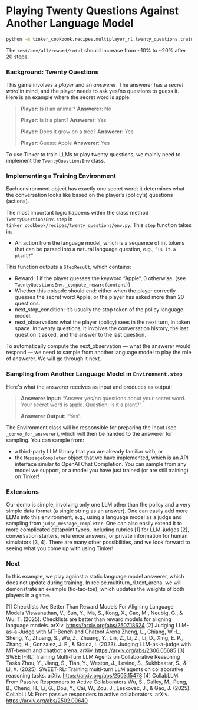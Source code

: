 # Playing Twenty Questions Against Another Language Model

```bash
python -m tinker_cookbook.recipes.multiplayer_rl.twenty_questions.train
```

The `test/env/all/reward/total` should increase from ~10% to ~20% after 20 steps.

### Background: Twenty Questions

This game involves a *player* and an *answerer*. The answerer has a *secret word* in mind, and the player needs to ask yes/no questions to guess it. Here is an example where the secret word is apple:

> **Player**: Is it an animal?
> **Answerer**: No
>
> **Player**: Is it a plant?
> **Answerer**: Yes
>
> **Player**: Does it grow on a tree?
> **Answerer**: Yes
>
> **Player**: Guess: Apple
> **Answerer**: Yes

To use Tinker to train LLMs to play twenty questions, we mainly need to implement the `TwentyQuestionsEnv` class.

### Implementing a Training Environment

Each environment object has exactly one secret word; it determines what the conversation looks like based on the player’s (policy’s) questions (actions).

The most important logic happens within the class method `TwentyQuestionsEnv.step` in `tinker_cookbook/recipes/twenty_questions/env.py`. This `step` function takes in:

* An action from the language model, which is a sequence of int tokens that can be parsed into a natural language question, e.g., “`Is it a plant?`“

This function outputs a `StepResult`, which contains:

* Reward: 1 if the player guesses the keyword “Apple“, 0 otherwise. (see `TwentyQuestionsEnv._compute_reward(content)`)
* Whether this episode should end: either when the player correctly guesses the secret word Apple, or the player has asked more than 20 questions.
* next_stop_condition: it’s usually the stop token of the policy language model.
* next_observation: what the player (policy) sees in the next turn, in token space. In twenty questions, it involves the conversation history, the last question it asked, and the answer to the last question.

To automatically compute the next_observation — what the answerer would respond — we need to sample from another language model to play the role of answerer. We will go through it next.

### Sampling from Another Language Model in `Environment.step`

Here's what the answerer receives as input and produces as output:

> **Answerer Input:** “Answer yes/no questions about your secret word. Your secret word is apple. Question: Is it a plant?“
>
> **Answerer Output:** “Yes“.

The Environment class will be responsible for preparing the Input (see `_convo_for_answerer`), which will then be handed to the answerer for sampling. You can sample from:

* a third-party LLM library that you are already familiar with, or
* the `MessageCompleter` object that we have implemented, which is an API interface similar to OpenAI Chat Completion. You can sample from any model we support, or a model you have just trained (or are still training) on Tinker!

### Extensions

Our demo is simple, involving only one LLM other than the policy and a very simple data format (a single string as an answer). One can easily add more LLMs into this environment, e.g., using a language model as a judge and sampling from `judge_message_completer`. One can also easily extend it to more complicated datapoint types, including rubrics  [1] for LLM-judges [2], conversation starters, reference answers, or private information for human simulators [3, 4]. There are many other possibilities, and we look forward to seeing what you come up with using Tinker!

### Next

In this example, we play against a static language model answerer, which does not update during training.
In recipe.multiturn_rl.text_arena, we will demonstrate an example (tic-tac-toe), which updates the weights of both players in a game.

[1] Checklists Are Better Than Reward Models For Aligning Language Models
Viswanathan, V., Sun, Y., Ma, S., Kong, X., Cao, M., Neubig, G., & Wu, T. (2025). Checklists are better than reward models for aligning language models. arXiv. https://arxiv.org/abs/2507.18624
[2] Judging LLM-as-a-Judge with MT-Bench and Chatbot Arena
Zheng, L., Chiang, W.-L., Sheng, Y., Zhuang, S., Wu, Z., Zhuang, Y., Lin, Z., Li, Z., Li, D., Xing, E. P., Zhang, H., Gonzalez, J. E., & Stoica, I. (2023). Judging LLM-as-a-judge with MT-bench and chatbot arena. arXiv. https://arxiv.org/abs/2306.05685
[3] SWEET-RL: Training Multi-Turn LLM Agents on Collaborative Reasoning Tasks
Zhou, Y., Jiang, S., Tian, Y., Weston, J., Levine, S., Sukhbaatar, S., & Li, X. (2025). SWEET-RL: Training multi-turn LLM agents on collaborative reasoning tasks. arXiv. https://arxiv.org/abs/2503.15478
[4] CollabLLM: From Passive Responders to Active Collaborators
Wu, S., Galley, M., Peng, B., Cheng, H., Li, G., Dou, Y., Cai, W., Zou, J., Leskovec, J., & Gao, J. (2025). CollabLLM: From passive responders to active collaborators. arXiv. https://arxiv.org/abs/2502.00640
